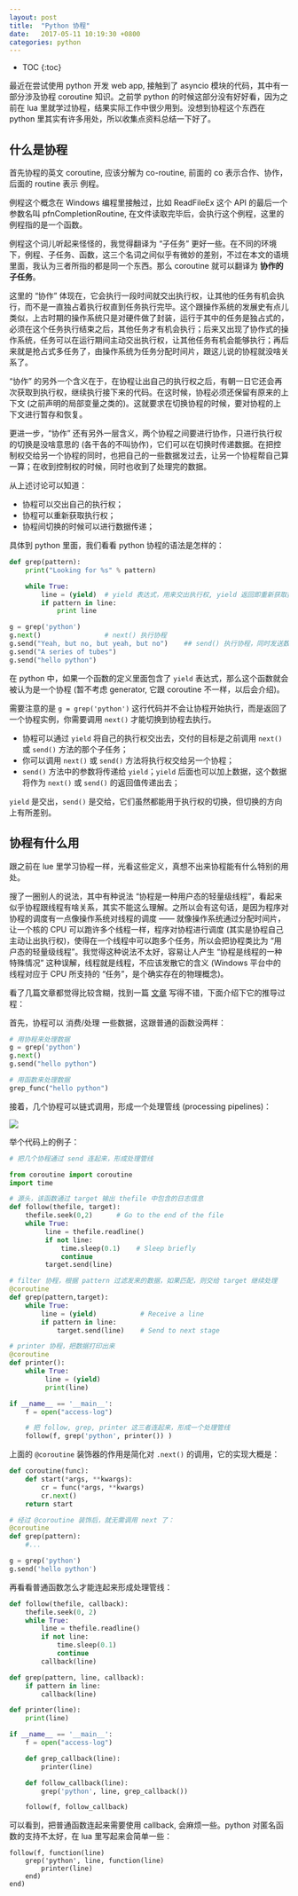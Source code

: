 ```yaml
---
layout: post
title:  "Python 协程"
date:   2017-05-11 10:19:30 +0800
categories: python
---
```


* TOC
{:toc}

最近在尝试使用 python 开发 web app, 接触到了 asyncio 模块的代码，其中有一部分涉及协程 coroutine 知识。之前学 python 的时候这部分没有好好看，因为之前在 lua 里就学过协程，结果实际工作中很少用到。没想到协程这个东西在 python 里其实有许多用处，所以收集点资料总结一下好了。


## 什么是协程

首先协程的英文 coroutine, 应该分解为 co-routine, 前面的 co 表示合作、协作，后面的 routine 表示 例程。

例程这个概念在 Windows 编程里接触过，比如 ReadFileEx 这个 API 的最后一个参数名叫 pfnCompletionRoutine, 在文件读取完毕后，会执行这个例程，这里的例程指的是一个函数。

例程这个词儿听起来怪怪的，我觉得翻译为 “子任务” 更好一些。在不同的环境下，例程、子任务、函数，这三个名词之间似乎有微妙的差别，不过在本文的语境里面，我认为三者所指的都是同一个东西。那么 coroutine 就可以翻译为 **协作的子任务**。

这里的 “协作” 体现在，它会执行一段时间就交出执行权，让其他的任务有机会执行，而不是一直独占着执行权直到任务执行完毕。这个跟操作系统的发展史有点儿类似，上古时期的操作系统只是对硬件做了封装，运行于其中的任务是独占式的，必须在这个任务执行结束之后，其他任务才有机会执行；后来又出现了协作式的操作系统，任务可以在运行期间主动交出执行权，让其他任务有机会能够执行；再后来就是抢占式多任务了，由操作系统为任务分配时间片，跟这儿说的协程就没啥关系了。

“协作” 的另外一个含义在于，在协程让出自己的执行权之后，有朝一日它还会再次获取到执行权，继续执行接下来的代码。在这时候，协程必须还保留有原来的上下文 (之前声明的局部变量之类的)。这就要求在切换协程的时候，要对协程的上下文进行暂存和恢复。

更进一步，“协作” 还有另外一层含义，两个协程之间要进行协作，只进行执行权的切换是没啥意思的 (各干各的不叫协作)，它们可以在切换时传递数据。在把控制权交给另一个协程的同时，也把自己的一些数据发过去，让另一个协程帮自己算一算；在收到控制权的时候，同时也收到了处理完的数据。

从上述讨论可以知道：
- 协程可以交出自己的执行权；
- 协程可以重新获取执行权；
- 协程间切换的时候可以进行数据传递；

具体到 python 里面，我们看看 python 协程的语法是怎样的：

```py
def grep(pattern):
    print("Looking for %s" % pattern)

    while True:
        line = (yield)  # yield 表达式，用来交出执行权, yield 返回即重新获取执行权
        if pattern in line:
            print line

g = grep('python')
g.next()                # next() 执行协程
g.send("Yeah, but no, but yeah, but no")    ## send() 执行协程，同时发送数据
g.send("A series of tubes")
g.send("hello python")
```

在 python 中，如果一个函数的定义里面包含了 `yield` 表达式，那么这个函数就会被认为是一个协程 (暂不考虑 generator, 它跟 coroutine 不一样，以后会介绍)。

需要注意的是 `g = grep('python')` 这行代码并不会让协程开始执行，而是返回了一个协程实例，你需要调用 `next()` 才能切换到协程去执行。

- 协程可以通过 `yield` 将自己的执行权交出去，交付的目标是之前调用 `next()` 或 `send()` 方法的那个子任务；
- 你可以调用 `next()` 或 `send()` 方法将执行权交给另一个协程；
- `send()` 方法中的参数将传递给 `yield`；`yield` 后面也可以加上数据，这个数据将作为 `next()` 或 `send()` 的返回值传递出去；

`yield` 是交出，`send()` 是交给，它们虽然都能用于执行权的切换，但切换的方向上有所差别。

## 协程有什么用

跟之前在 lue 里学习协程一样，光看这些定义，真想不出来协程能有什么特别的用处。

搜了一圈别人的说法，其中有种说法 “协程是一种用户态的轻量级线程”，看起来似乎协程跟线程有啥关系，其实不能这么理解。之所以会有这句话，是因为程序对协程的调度有一点像操作系统对线程的调度 —— 就像操作系统通过分配时间片，让一个核的 CPU 可以跑许多个线程一样，程序对协程进行调度 (其实是协程自己主动让出执行权)，使得在一个线程中可以跑多个任务，所以会把协程类比为 “用户态的轻量级线程”。我觉得这种说法不太好，容易让人产生 “协程是线程的一种特殊情况” 这种误解，线程就是线程，不应该发散它的含义 (Windows 平台中的线程对应于 CPU 所支持的 “任务”，是个确实存在的物理概念)。

看了几篇文章都觉得比较含糊，找到一篇 [文章](http://www.dabeaz.com/coroutines/) 写得不错，下面介绍下它的推导过程：

首先，协程可以 消费/处理 一些数据，这跟普通的函数没两样：

```py
# 用协程来处理数据
g = grep('python')
g.next()
g.send("hello python")

# 用函数来处理数据
grep_func("hello python")
```

接着，几个协程可以链式调用，形成一个处理管线 (processing pipelines)：

![]( {{site.url}}/asset/python-coroutine-processing-pipelines.png )

举个代码上的例子：

```py
# 把几个协程通过 send 连起来，形成处理管线

from coroutine import coroutine
import time

# 源头，该函数通过 target 输出 thefile 中包含的日志信息
def follow(thefile, target):
    thefile.seek(0,2)      # Go to the end of the file
    while True:
         line = thefile.readline()
         if not line:
             time.sleep(0.1)    # Sleep briefly
             continue
         target.send(line)

# filter 协程，根据 pattern 过滤发来的数据，如果匹配，则交给 target 继续处理
@coroutine
def grep(pattern,target):
    while True:
        line = (yield)           # Receive a line
        if pattern in line:
            target.send(line)    # Send to next stage

# printer 协程，把数据打印出来
@coroutine
def printer():
    while True:
         line = (yield)
         print(line)

if __name__ == '__main__':
    f = open("access-log")

    # 把 follow, grep, printer 这三者连起来，形成一个处理管线
    follow(f, grep('python', printer()) )
```

上面的 `@coroutine` 装饰器的作用是简化对 `.next()` 的调用，它的实现大概是：

```py
def coroutine(func):
    def start(*args, **kwargs):
        cr = func(*args, **kwargs)
        cr.next()
    return start

# 经过 @coroutine 装饰后，就无需调用 next 了：
@coroutine
def grep(pattern):
    #...

g = grep('python')
g.send('hello python')
```

再看看普通函数怎么才能连起来形成处理管线：

```py
def follow(thefile, callback):
    thefile.seek(0, 2)
    while True:
        line = thefile.readline()
        if not line:
            time.sleep(0.1)
            continue
        callback(line)

def grep(pattern, line, callback):
    if pattern in line:
        callback(line)

def printer(line):
    print(line)

if __name__ == '__main__':
    f = open("access-log")

    def grep_callback(line):
        printer(line)

    def follow_callback(line):
        grep('python', line, grep_callback())

    follow(f, follow_callback)
```

可以看到，把普通函数连起来需要使用 callback, 会麻烦一些。python 对匿名函数的支持不太好，在 lua 里写起来会简单一些：

```
follow(f, function(line)
    grep('python', line, function(line)
        printer(line)
    end)
end)
```